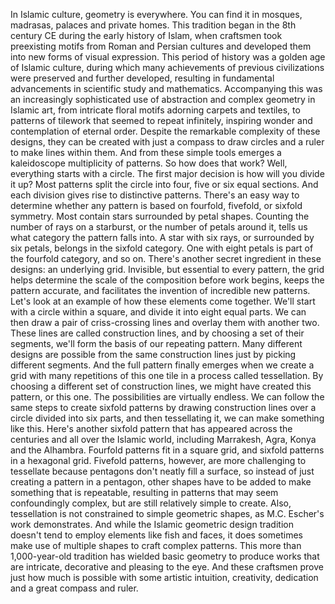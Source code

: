 In Islamic culture,  geometry is everywhere. You can find it in mosques, madrasas, palaces and private homes. This tradition began in the 8th century CE during the early history of Islam, when craftsmen took preexisting motifs from Roman and Persian cultures and developed them into new forms of visual expression. This period of history was a golden age of Islamic culture, during which many achievements  of previous civilizations were preserved and further developed, resulting in fundamental advancements in scientific study and mathematics. Accompanying this was an increasingly sophisticated use of abstraction and complex geometry in Islamic art, from intricate floral motifs adorning carpets and textiles, to patterns of tilework that seemed to repeat infinitely, inspiring wonder  and contemplation of eternal order. Despite the remarkable complexity of these designs, they can be created  with just a compass to draw circles and a ruler to make lines within them. And from these simple tools emerges  a kaleidoscope multiplicity of patterns. So how does that work? Well, everything starts with a circle. The first major decision  is how will you divide it up? Most patterns split the circle into four, five or six equal sections. And each division gives rise to distinctive patterns. There's an easy way to determine whether any pattern is based on fourfold, fivefold, or sixfold symmetry. Most contain stars surrounded by petal shapes. Counting the number  of rays on a starburst, or the number of petals around it, tells us what category  the pattern falls into. A star with six rays, or surrounded by six petals, belongs in the sixfold category. One with eight petals is part of the fourfold category, and so on. There's another secret ingredient in these designs: an underlying grid. Invisible, but essential to every pattern, the grid helps determine the scale of the composition before work begins, keeps the pattern accurate, and facilitates the invention  of incredible new patterns. Let's look at an example of how these elements come together. We'll start with a circle within a square, and divide it into eight equal parts. We can then draw a pair of criss-crossing lines and overlay them with another two. These lines are called construction lines, and by choosing a set of their segments, we'll form the basis  of our repeating pattern. Many different designs are possible from the same construction lines just by picking different segments. And the full pattern finally emerges when we create a grid with many repetitions of this one tile in a process called tessellation. By choosing a different set  of construction lines, we might have created this pattern, or this one. The possibilities are virtually endless. We can follow the same steps to create sixfold patterns by drawing construction lines over a circle divided into six parts, and then tessellating it, we can make something like this. Here's another sixfold pattern that has appeared across the centuries and all over the Islamic world, including Marrakesh, Agra, Konya and the Alhambra. Fourfold patterns fit in a square grid, and sixfold patterns in a hexagonal grid. Fivefold patterns, however, are more challenging to tessellate because pentagons  don't neatly fill a surface, so instead of just creating  a pattern in a pentagon, other shapes have to be added to make something that is repeatable, resulting in patterns that may seem confoundingly complex, but are still relatively simple to create. Also, tessellation is not constrained to simple geometric shapes, as M.C. Escher's work demonstrates. And while the Islamic  geometric design tradition doesn't tend to employ elements  like fish and faces, it does sometimes make use of multiple  shapes to craft complex patterns. This more than 1,000-year-old tradition has wielded basic geometry to produce works that are intricate, decorative and pleasing to the eye. And these craftsmen prove just how much is possible with some artistic intuition, creativity, dedication and a great compass and ruler. 